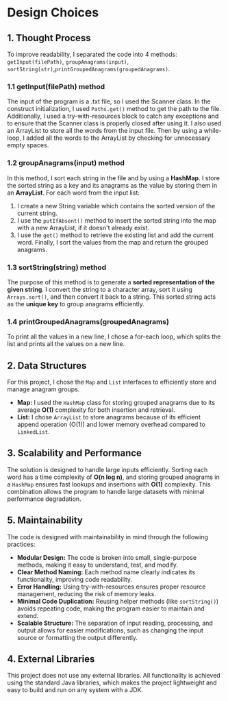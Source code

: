 # Design Choices

## 1. Thought Process
To improve readability, I separated the code into 4 methods: `getInput(filePath)`, `groupAnagrams(input)`, `sortString(str)`,`printGroupedAnagrams(groupedAnagrams)`.

### 1.1 getInput(filePath) method
The input of the program is a .txt file, so I used the Scanner class. In the construct initialization, I used `Paths.get()` method to get the path to the file. Additionally, I used a try-with-resources block to catch any exceptions and to ensure that the Scanner class is properly closed after using it.
I also used an ArrayList to store all the words from the input file. Then by using a while-loop, I added all the words to the ArrayList by checking for unnecessary empty spaces.
### 1.2 groupAnagrams(input) method 
In this method, I sort each string in the file and by using a **HashMap**. I store the sorted string as a key and its anagrams as the value by storing them in an **ArrayList**.
For each word from the input list:
1. I create a new String variable which contains the sorted version of the current string.
2. I use the `putIfAbsent()` method to insert the sorted string into the map with a new ArrayList, if it doesn't already exist.
3. I use the `get()` method to retrieve the existing list and add the current word.
Finally, I sort the values from the map and return the grouped anagrams.
### 1.3 sortString(string) method
The purpose of this method is to generate a **sorted representation of the given string**. I convert the string to a character array, sort it using `Arrays.sort()`, and then convert it back to a string. This sorted string acts as the **unique key** to group anagrams efficiently.
### 1.4 printGroupedAnagrams(groupedAnagrams)
To print all the values in a new line, I chose a for-each loop, which splits the list and prints all the values on a new line.

## 2. Data Structures
For this project, I chose the `Map` and `List` interfaces to efficiently store and manage anagram groups.
- **Map:** I used the `HashMap` class for storing grouped anagrams due to its average **O(1)** complexity for both insertion and retrieval.
- **List:** I chose `ArrayList` to store anagrams because of its efficient append operation (O(1)) and lower memory overhead compared to `LinkedList`.

## 3. Scalability and Performance 
The solution is designed to handle large inputs efficiently. Sorting each word has a time complexity of **O(n log n)**, and storing grouped anagrams in a `HashMap` ensures fast lookups and insertions with **O(1)** complexity. This combination allows the program to handle large datasets with minimal performance degradation.

## 5. Maintainability
The code is designed with maintainability in mind through the following practices:

- **Modular Design:** The code is broken into small, single-purpose methods, making it easy to understand, test, and modify.
- **Clear Method Naming:** Each method name clearly indicates its functionality, improving code readability.
- **Error Handling:** Using try-with-resources ensures proper resource management, reducing the risk of memory leaks.
- **Minimal Code Duplication:** Reusing helper methods (like `sortString()`) avoids repeating code, making the program easier to maintain and extend.
- **Scalable Structure:** The separation of input reading, processing, and output allows for easier modifications, such as changing the input source or formatting the output differently.

## 4. External Libraries
This project does not use any external libraries. All functionality is achieved using the standard Java libraries, which makes the project lightweight and easy to build and run on any system with a JDK.
